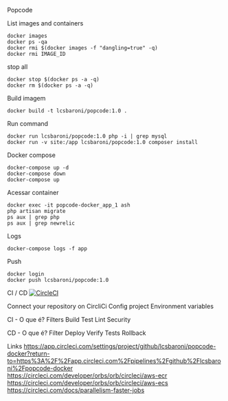 Popcode

List images and containers
```
docker images
docker ps -qa
docker rmi $(docker images -f "dangling=true" -q)
docker rmi IMAGE_ID
```

stop all
```
docker stop $(docker ps -a -q)
docker rm $(docker ps -a -q)
```

Build imagem
```
docker build -t lcsbaroni/popcode:1.0 .
```

Run command
```
docker run lcsbaroni/popcode:1.0 php -i | grep mysql
docker run -v site:/app lcsbaroni/popcode:1.0 composer install
```

Docker compose
```
docker-compose up -d
docker-compose down
docker-compose up
```

Acessar container
```
docker exec -it popcode-docker_app_1 ash
php artisan migrate
ps aux | grep php
ps aux | grep newrelic
```

Logs
```
docker-compose logs -f app
```

Push
```
docker login
docker push lcsbaroni/popcode:1.0
```


CI / CD
[![CircleCI](https://dl.circleci.com/status-badge/img/gh/lcsbaroni/popcode-docker/tree/main.svg?style=svg)](https://dl.circleci.com/status-badge/redirect/gh/lcsbaroni/popcode-docker/tree/main)

Connect your repository on CircliCi
Config project
Environment variables

CI - O que é?
    Filters
    Build
    Test
    Lint
    Security

CD - O que é?
    Filter
    Deploy
    Verify
    Tests
    Rollback

Links
https://app.circleci.com/settings/project/github/lcsbaroni/popcode-docker?return-to=https%3A%2F%2Fapp.circleci.com%2Fpipelines%2Fgithub%2Flcsbaroni%2Fpopcode-docker
https://circleci.com/developer/orbs/orb/circleci/aws-ecr
https://circleci.com/developer/orbs/orb/circleci/aws-ecs
https://circleci.com/docs/parallelism-faster-jobs
